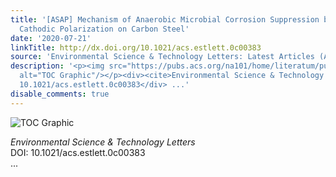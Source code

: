 ```yaml
---
title: '[ASAP] Mechanism of Anaerobic Microbial Corrosion Suppression by Mild Negative
  Cathodic Polarization on Carbon Steel'
date: '2020-07-21'
linkTitle: http://dx.doi.org/10.1021/acs.estlett.0c00383
source: 'Environmental Science & Technology Letters: Latest Articles (ACS Publications)'
description: '<p><img src="https://pubs.acs.org/na101/home/literatum/publisher/achs/journals/content/estlcu/0/estlcu.ahead-of-print/acs.estlett.0c00383/20200721/images/medium/ez0c00383_0003.gif"
  alt="TOC Graphic"/></p><div><cite>Environmental Science & Technology Letters</cite></div><div>DOI:
  10.1021/acs.estlett.0c00383</div> ...'
disable_comments: true
---
```

<p><img src="https://pubs.acs.org/na101/home/literatum/publisher/achs/journals/content/estlcu/0/estlcu.ahead-of-print/acs.estlett.0c00383/20200721/images/medium/ez0c00383_0003.gif" alt="TOC Graphic"/></p><div><cite>Environmental Science & Technology Letters</cite></div><div>DOI: 10.1021/acs.estlett.0c00383</div> ...